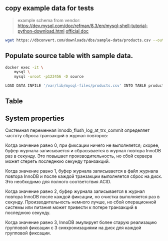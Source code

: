 ## copy example data for tests

> example schema from vendor: https://dev.mysql.com/doc/refman/8.3/en/mysql-shell-tutorial-python-download.html
> [official doc](https://dev.mysql.com/doc/refman/8.3/en/mysql-shell-tutorial-python-download.html)

```bash
wget https://dbconvert.com/downloads/dbs/sample-data/products.csv --output-document ./mysql/products.csv
```

## Populate source table with sample data.

```bash
docker exec -it \
    mysql \
    mysql -uroot -p123456 -D source
```

```bash
LOAD DATA INFILE '/var/lib/mysql-files/products.csv' INTO TABLE products FIELDS TERMINATED BY ',' ENCLOSED BY '"' LINES TERMINATED BY '\n' IGNORE 1 ROWS;
```


## Table

## System properties

Системная переменная innodb_flush_log_at_trx_commit определяет частоту сброса транзакций в журнал повторов:

Когда значение равно 0, при фиксации ничего не выполняется; скорее, буфер журнала записывается и сбрасывается в журнал повтора InnoDB раз в секунду. Это повышает производительность, но сбой сервера может стереть последнюю секунду транзакций.

Когда значение равно 1, буфер журнала записывается в файл журнала повтора InnoDB и после каждой транзакции выполняется сброс на диск. Это необходимо для полного соответствия ACID.

Когда значение равно 2, буфер журнала записывается в журнал повтора InnoDB после каждой фиксации, но очистка выполняется раз в секунду. Производительность немного лучше, но сбой операционной системы или питания может привести к потере транзакций в последнюю секунду.

Когда значение равно 3, InnoDB эмулирует более старую реализацию групповой фиксации с 3 синхронизациями на диск для каждой групповой фиксации.

